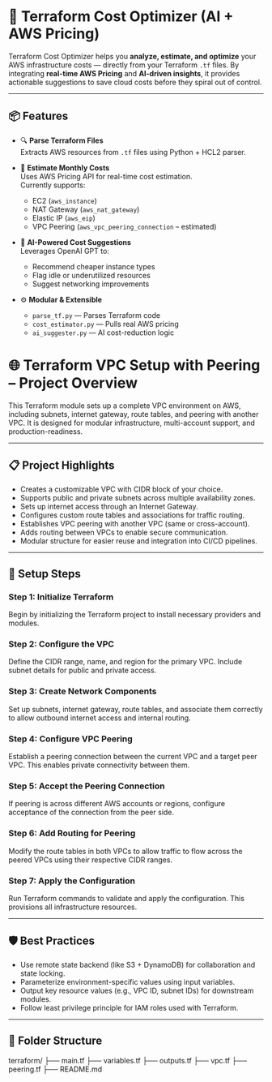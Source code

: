 # 🤖 Terraform Cost Optimizer (AI + AWS Pricing)

Terraform Cost Optimizer helps you **analyze, estimate, and optimize** your AWS infrastructure costs — directly from your Terraform `.tf` files. By integrating **real-time AWS Pricing** and **AI-driven insights**, it provides actionable suggestions to save cloud costs before they spiral out of control.

---

## 📦 Features

- 🔍 **Parse Terraform Files**  
  Extracts AWS resources from `.tf` files using Python + HCL2 parser.

- 💸 **Estimate Monthly Costs**  
  Uses AWS Pricing API for real-time cost estimation.  
  Currently supports:
  - EC2 (`aws_instance`)
  - NAT Gateway (`aws_nat_gateway`)
  - Elastic IP (`aws_eip`)
  - VPC Peering (`aws_vpc_peering_connection` – estimated)

- 🧠 **AI-Powered Cost Suggestions**  
  Leverages OpenAI GPT to:
  - Recommend cheaper instance types
  - Flag idle or underutilized resources
  - Suggest networking improvements

- ⚙️ **Modular & Extensible**
  - `parse_tf.py` — Parses Terraform code
  - `cost_estimator.py` — Pulls real AWS pricing
  - `ai_suggester.py` — AI cost-reduction logic

# 🌐 Terraform VPC Setup with Peering – Project Overview

This Terraform module sets up a complete VPC environment on AWS, including subnets, internet gateway, route tables, and peering with another VPC. It is designed for modular infrastructure, multi-account support, and production-readiness.

---

## 📋 Project Highlights

- Creates a customizable VPC with CIDR block of your choice.
- Supports public and private subnets across multiple availability zones.
- Sets up internet access through an Internet Gateway.
- Configures custom route tables and associations for traffic routing.
- Establishes VPC peering with another VPC (same or cross-account).
- Adds routing between VPCs to enable secure communication.
- Modular structure for easier reuse and integration into CI/CD pipelines.

---

## 🚀 Setup Steps

### Step 1: Initialize Terraform

Begin by initializing the Terraform project to install necessary providers and modules.

### Step 2: Configure the VPC

Define the CIDR range, name, and region for the primary VPC. Include subnet details for public and private access.

### Step 3: Create Network Components

Set up subnets, internet gateway, route tables, and associate them correctly to allow outbound internet access and internal routing.

### Step 4: Configure VPC Peering

Establish a peering connection between the current VPC and a target peer VPC. This enables private connectivity between them.

### Step 5: Accept the Peering Connection

If peering is across different AWS accounts or regions, configure acceptance of the connection from the peer side.

### Step 6: Add Routing for Peering

Modify the route tables in both VPCs to allow traffic to flow across the peered VPCs using their respective CIDR ranges.

### Step 7: Apply the Configuration

Run Terraform commands to validate and apply the configuration. This provisions all infrastructure resources.

---

## 🛡️ Best Practices

- Use remote state backend (like S3 + DynamoDB) for collaboration and state locking.
- Parameterize environment-specific values using input variables.
- Output key resource values (e.g., VPC ID, subnet IDs) for downstream modules.
- Follow least privilege principle for IAM roles used with Terraform.

---

## 📁 Folder Structure

terraform/
├── main.tf
├── variables.tf
├── outputs.tf
├── vpc.tf
├── peering.tf
├── README.md